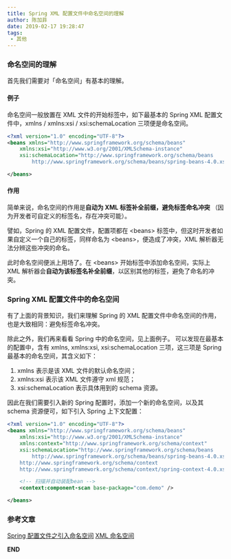 ```yaml
---
title: Spring XML 配置文件中命名空间的理解
author: 陈加菲
date: 2019-02-17 19:28:47
tags:
 - 其他
---
```


### 命名空间的理解

首先我们需要对「命名空间」有基本的理解。

#### 例子

命名空间一般放置在 XML 文件的开始标签中，如下最基本的 Spring XML 配置文件中，xmlns / xmlns:xsi / xsi:schemaLocation 三项便是命名空间。

```xml
<?xml version="1.0" encoding="UTF-8"?>
<beans xmlns="http://www.springframework.org/schema/beans"
    xmlns:xsi="http://www.w3.org/2001/XMLSchema-instance"
    xsi:schemaLocation="http://www.springframework.org/schema/beans 
        http://www.springframework.org/schema/beans/spring-beans-4.0.xsd">

</beans>
```

#### 作用

简单来说，命名空间的作用是**自动为 XML 标签补全前缀，避免标签命名冲突** （因为开发者可自定义的标签名，存在冲突可能）。

譬如，Spring 的 XML 配置文件，配置项都在 <beans\> 标签中，但这时开发者如果自定义一个自己的标签，同样命名为 <beans\>，便造成了冲突，XML 解析器无法分辨这些冲突的命名。

此时命名空间便派上用场了。在 <beans\> 开始标签中添加命名空间，实际上 XML 解析器会**自动为该标签名补全前缀**，以区别其他的标签，避免了命名的冲突。


### Spring XML 配置文件中的命名空间

有了上面的背景知识，我们来理解 Spring 的 XML 配置文件中命名空间的作用，也是大致相同：避免标签命名冲突。

除此之外，我们再来看看 Spring 中的命名空间，见上面例子。
可以发现在最基本的配置中，含有 xmlns, xmlns:xsi, xsi:schemaLocation 三项，这三项是 Spring 最基本的命名空间，其含义如下：

1. xmlns 表示是该 XML 文件的默认命名空间；
2. xmlns:xsi 表示该 XML 文件遵守 xml 规范；
3. xsi:schemaLocation 表示具体用到的 schema 资源。

因此在我们需要引入新的 Spring 配置时，添加一个新的命名空间，以及其 schema 资源便可，如下引入 Spring 上下文配置：

```xml
<?xml version="1.0" encoding="UTF-8"?>
<beans xmlns="http://www.springframework.org/schema/beans"
    xmlns:xsi="http://www.w3.org/2001/XMLSchema-instance"
    xmlns:context="http://www.springframework.org/schema/context"
    xsi:schemaLocation="http://www.springframework.org/schema/beans
        http://www.springframework.org/schema/beans/spring-beans-4.0.xsd
	http://www.springframework.org/schema/context
	http://www.springframework.org/schema/context/spring-context-4.0.xsd">

    <!-- 扫描并自动装配bean -->
    <context:component-scan base-package="com.demo" />

</beans>
```

### 参考文章

[Spring 配置文件之引入命名空间](https://blog.csdn.net/hhx_echo/article/details/76095840)
[XML 命名空间](http://www.w3school.com.cn/xml/xml_namespaces.asp)

**END**

